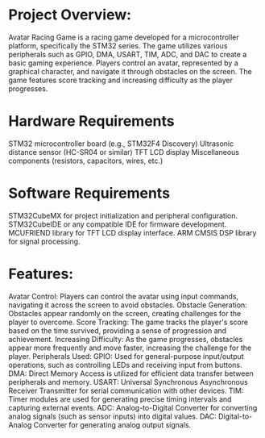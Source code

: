 # Project Overview:
Avatar Racing Game is a racing game developed for a microcontroller platform, specifically the STM32 series. The game utilizes various peripherals such as GPIO, DMA, USART, TIM, ADC, and DAC to create a basic gaming experience. Players control an avatar, represented by a graphical character, and navigate it through obstacles on the screen. The game features score tracking and increasing difficulty as the player progresses.

# Hardware Requirements
STM32 microcontroller board (e.g., STM32F4 Discovery)
Ultrasonic distance sensor (HC-SR04 or similar)
TFT LCD display
Miscellaneous components (resistors, capacitors, wires, etc.)

# Software Requirements
STM32CubeMX for project initialization and peripheral configuration.
STM32CubeIDE or any compatible IDE for firmware development.
MCUFRIEND library for TFT LCD display interface.
ARM CMSIS DSP library for signal processing.

# Features:
Avatar Control: Players can control the avatar using input commands, navigating it across the screen to avoid obstacles.
Obstacle Generation: Obstacles appear randomly on the screen, creating challenges for the player to overcome.
Score Tracking: The game tracks the player's score based on the time survived, providing a sense of progression and achievement.
Increasing Difficulty: As the game progresses, obstacles appear more frequently and move faster, increasing the challenge for the player.
Peripherals Used:
GPIO: Used for general-purpose input/output operations, such as controlling LEDs and receiving input from buttons.
DMA: Direct Memory Access is utilized for efficient data transfer between peripherals and memory.
USART: Universal Synchronous Asynchronous Receiver Transmitter for serial communication with other devices.
TIM: Timer modules are used for generating precise timing intervals and capturing external events.
ADC: Analog-to-Digital Converter for converting analog signals (such as sensor inputs) into digital values.
DAC: Digital-to-Analog Converter for generating analog output signals.

